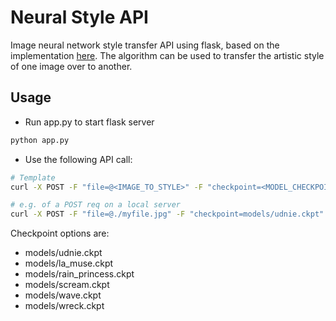 # Neural Style API
Image neural network style transfer API using flask, based on the implementation [here](https://github.com/lengstrom/fast-style-transfer). 
The algorithm can be used to transfer the artistic style of one image over to another.

## Usage
- Run app.py to start flask server
```bash
python app.py
```
- Use the following API call:
```bash
# Template
curl -X POST -F "file=@<IMAGE_TO_STYLE>" -F "checkpoint=<MODEL_CHECKPOINT>" <SERVICE_ENDPOINT>

# e.g. of a POST req on a local server
curl -X POST -F "file=@./myfile.jpg" -F "checkpoint=models/udnie.ckpt" https://127.0.0.1:5000/
```
Checkpoint options are:
  - models/udnie.ckpt
  - models/la_muse.ckpt
  - models/rain_princess.ckpt
  - models/scream.ckpt
  - models/wave.ckpt
  - models/wreck.ckpt
